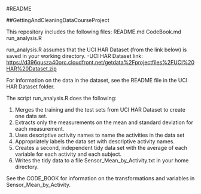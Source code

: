 #README

##GettingAndCleaningDataCourseProject

This repository includes the following files:
README.md
CodeBook.md
run_analysis.R


run_analysis.R assumes that the UCI HAR Dataset (from the link below) is saved in your working directory.
-UCI HAR Dataset link: https://d396qusza40orc.cloudfront.net/getdata%2Fprojectfiles%2FUCI%20HAR%20Dataset.zip

For information on the data in the dataset, see the README file in the UCI HAR Dataset folder.

The script run_analysis.R does the following:

1. Merges the training and the test sets from UCI HAR Dataset to create one data set.
2. Extracts only the measurements on the mean and standard deviation for each measurement.
3. Uses descriptive activity names to name the activities in the data set
4. Appropriately labels the data set with descriptive activity names. 
5. Creates a second, independent tidy data set with the average of each variable for each activity and each subject.
6. Writes the tidy data to a file Sensor_Mean_by_Activity.txt in your home directory. 

See the CODE_BOOK for information on the transformations and variables in Sensor_Mean_by_Activity. 
